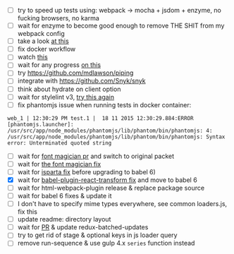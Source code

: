 - [ ] try to speed up tests using: webpack -> mocha + jsdom + enzyme, no fucking browsers, no karma
- [ ] wait for enzyme to become good enough to remove THE SHIT from my webpack config
- [ ] take a look [at this](https://github.com/rstacruz/mocha-jsdom)
- [ ] fix docker workflow
- [ ] watch [this](https://github.com/pgte/nock/issues/150)
- [ ] wait for any progress [on this](https://github.com/pgte/nock/issues/409)
- [ ] try https://github.com/mdlawson/piping
- [ ] integrate with https://github.com/Snyk/snyk
- [ ] think about hydrate on client option
- [ ] wait for stylelint v3, [try this again](https://github.com/stylelint/stylelint/issues/523)
- [ ] fix phantomjs issue when running tests in docker container:

```
web_1 | 12:30:29 PM test.1 |  18 11 2015 12:30:29.884:ERROR [phantomjs.launcher]: /usr/src/app/node_modules/phantomjs/lib/phantom/bin/phantomjs: 4: /usr/src/app/node_modules/phantomjs/lib/phantom/bin/phantomjs: Syntax error: Unterminated quoted string
```

- [ ] wait for [font magician pr](https://github.com/jonathantneal/postcss-font-magician/pull/7) and switch to original packet
- [ ] wait for [the font magician fix](https://github.com/jonathantneal/postcss-font-magician/issues/9)
- [ ] wait for [isparta fix](https://github.com/douglasduteil/isparta/issues/81) before upgrading to babel 6)
- [x] wait for [babel-plugin-react-transform fix](https://github.com/gaearon/babel-plugin-react-transform/issues/46) and move to babel 6
- [ ] wait for html-webpack-plugin release & replace package source
- [ ] wait for babel 6 fixes & update it
- [ ] I don't have to specify mime types everywhere, see common loaders.js, fix this
- [ ] update readme: directory layout
- [ ] wait for [PR](https://github.com/acdlite/redux-batched-updates/pull/3) & update redux-batched-updates
- [ ] try to get rid of stage & optional keys in js loader query
- [ ] remove run-sequence & use gulp 4.x `series` function instead
